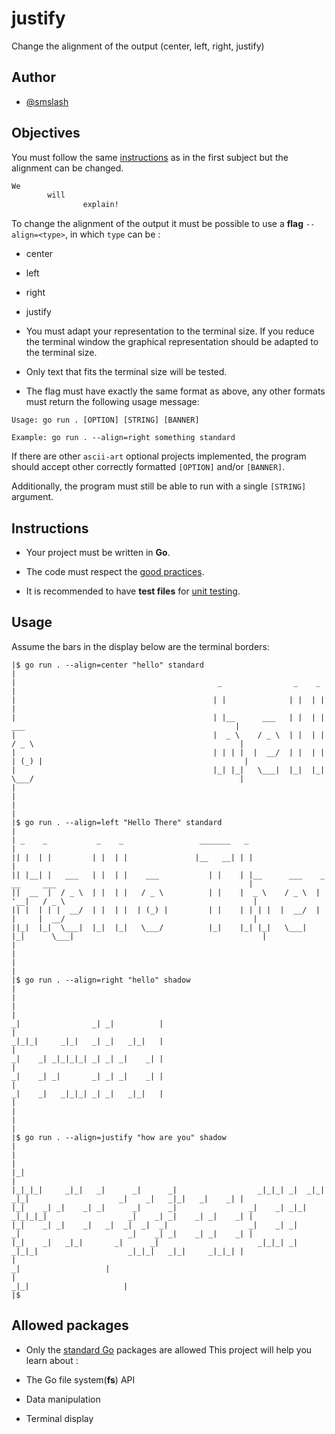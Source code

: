 # justify

Change the alignment of the output (center, left, right, justify)

## Author

* [@smslash](https://github.com/smslash)


## Objectives

You must follow the same [instructions](https://01.alem.school/git/root/public/src/branch/master/subjects/ascii-art/README.md) as in the first subject but the alignment can be changed.

```bash
We
        will
                explain!
```

To change the alignment of the output it must be possible to use a **flag** `--align=<type>`, in which `type` can be :

- center

- left

- right

- justify

- You must adapt your representation to the terminal size. If you reduce the terminal window the graphical representation should be adapted to the terminal size.

- Only text that fits the terminal size will be tested.

- The flag must have exactly the same format as above, any other formats must return the following usage message:

```
Usage: go run . [OPTION] [STRING] [BANNER]

Example: go run . --align=right something standard
```

If there are other `ascii-art` optional projects implemented, the program should accept other correctly formatted `[OPTION]` and/or `[BANNER]`.

Additionally, the program must still be able to run with a single `[STRING]` argument.

## Instructions

- Your project must be written in **Go**.

- The code must respect the [good practices](https://01.alem.school/git/root/public/src/branch/master/subjects/good-practices/README.md).

- It is recommended to have **test files** for [unit testing](https://go.dev/doc/tutorial/add-a-test).

## Usage

Assume the bars in the display below are the terminal borders:

```
|$ go run . --align=center "hello" standard                                                                                 |
|                                             _                _    _                                                       |
|                                            | |              | |  | |                                                      |
|                                            | |__      ___   | |  | |    ___                                               |
|                                            |  _ \    / _ \  | |  | |   / _ \                                              |
|                                            | | | |  |  __/  | |  | |  | (_) |                                             |
|                                            |_| |_|   \___|  |_|  |_|   \___/                                              |
|                                                                                                                           |
|                                                                                                                           |
|$ go run . --align=left "Hello There" standard                                                                             |
| _    _           _    _                 _______   _                                                                       |
|| |  | |         | |  | |               |__   __| | |                                                                      |
|| |__| |   ___   | |  | |    ___           | |    | |__      ___    _ __     ___                                           |
||  __  |  / _ \  | |  | |   / _ \          | |    |  _ \    / _ \  | '__|   / _ \                                          |
|| |  | | |  __/  | |  | |  | (_) |         | |    | | | |  |  __/  | |     |  __/                                          |
||_|  |_|  \___|  |_|  |_|   \___/          |_|    |_| |_|   \___|  |_|      \___|                                          |
|                                                                                                                           |
|                                                                                                                           |
|$ go run . --align=right "hello" shadow                                                                                    |
|                                                                                                                           |
|                                                                                          _|                _| _|          |
|                                                                                          _|_|_|     _|_|   _| _|   _|_|   |
|                                                                                          _|    _| _|_|_|_| _| _| _|    _| |
|                                                                                          _|    _| _|       _| _| _|    _| |
|                                                                                          _|    _|   _|_|_| _| _|   _|_|   |
|                                                                                                                           |
|                                                                                                                           |
|$ go run . --align=justify "how are you" shadow                                                                            |
|                                                                                                                           |
|_|                                                                                                                         |
|_|_|_|     _|_|   _|      _|      _|                  _|_|_| _|  _|_|   _|_|                    _|    _|   _|_|   _|    _| |
|_|    _| _|    _| _|      _|      _|                _|    _| _|_|     _|_|_|_|                  _|    _| _|    _| _|    _| |
|_|    _| _|    _|   _|  _|  _|  _|                  _|    _| _|       _|                        _|    _| _|    _| _|    _| |
|_|    _|   _|_|       _|      _|                      _|_|_| _|         _|_|_|                    _|_|_|   _|_|     _|_|_| |
|                                                                                                      _|                   |
|                                                                                                  _|_|                     |
|$       
```

## Allowed packages

- Only the [standard Go](https://pkg.go.dev/std) packages are allowed
This project will help you learn about :

- The Go file system(**fs**) API

- Data manipulation

- Terminal display